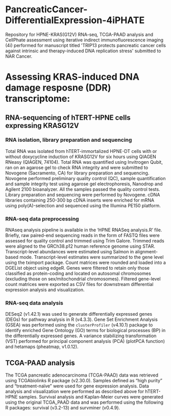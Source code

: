 # PancreaticCancer-DifferentialExpression-4iPHATE

Repository for HPNE-KRAS(G12V) RNA-seq, TCGA-PAAD analysis and CellPhate assessment using iterative indirect immunofluorescence imaging (4i) performed for manuscript titled 'TRIP13 protects pancreatic cancer cells against intrinsic and therapy-induced DNA replication stress' submitted to NAR Cancer.

# Assessing KRAS-induced DNA damage resposne (DDR) transcriptome:

## RNA-sequencing of hTERT-HPNE cells expressing KRASG12V
### RNA isolation, library preparation and sequencing
Total RNA was isolated from hTERT-immortalized HPNE-DT cells with or without doxycycline induction of KRASG12V for six hours using QIAGEN RNeasy (QIAGEN, 74104). Total RNA was quantified using Invitrogen Qubit, ran on an agarose gel to check RNA integrity and were submitted to Novogene (Sacramento, CA) for library preparation and sequencing. Novogene performed preliminary quality control (QC), sample quantification and sample integrity test using agarose gel electrophoresis, Nanodrop and Agilent 2100 bioanalyzer. All the samples passed the quality control tests. Library preparation and sequencing were performed by Novogene. cDNA libraries containing 250-300 bp cDNA inserts were enriched for mRNA using poly(A)-selection and sequenced using the Illumina PE150 platform.
### RNA-seq data preprocessing
RNAseq analysis pipeline is available in the ‘HPNE RNASeq analysis.R’ file. Briefly, raw paired-end sequencing reads in the form of FASTQ files were assessed for quality control and trimmed using Trim Galore. Trimmed reads were aligned to the GRCh38.p12 human reference genome using STAR. Transcript-level abundances were estimated using Salmon in alignment-based mode. Transcript-level estimates were summarized to the gene level using the tximport package. Count matrices were rounded and loaded into a DGEList object using edgeR. Genes were filtered to retain only those classified as protein-coding and located on autosomal chromosomes (excluding those on sex/mitochondrial chromosomes). Filtered gene-level count matrices were exported as CSV files for downstream differential expression analysis and visualization.
### RNA-seq data analysis
DESeq2 (v1.42.1) was used to generate differentially expressed genes (DEGs) for pathway analysis in R (v4.3.3). Gene Set Enrichment Analysis (GSEA) was performed using the `clusterProfiler` (v4.10.1) package to identify enriched Gene Ontology (GO) terms for biological processes (BP) in the differentially expressed genes. A variance stabilizing transformation (VST) performed for principal component analysis (PCA) (plotPCA function) and hetamaps (pheatmap, v1.0.12). 

## TCGA-PAAD analysis
The TCGA pancreatic adenocarcinoma (TCGA-PAAD) data was retrieved using TCGAbiolinks R package (v2.30.0). Samples defined as “high purity” and “treatment-naïve” were used for gene expression analysis. Data analysis and visualization were performed as described above for hTERT-HPNE samples. Survival analysis and Kaplan-Meier curves were generated using the original TCGA_PAAD data and was performed using the following R packages: survival (v3.2-13) and survminer (v0.4.9).


